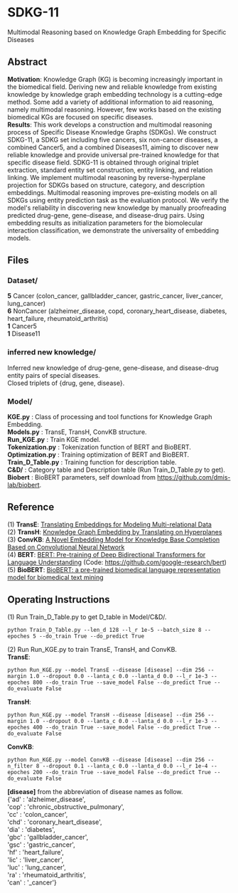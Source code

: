 # SDKG-11
Multimodal Reasoning based on Knowledge Graph Embedding for Specific Diseases

## Abstract
**Motivation**: Knowledge Graph (KG) is becoming increasingly important in the biomedical field. Deriving new and reliable knowledge from existing knowledge by knowledge graph embedding technology is a cutting-edge method. Some add a variety of additional information to aid reasoning, namely multimodal reasoning. However, few works based on the existing biomedical KGs are focused on specific diseases.    
**Results**: This work develops a construction and multimodal reasoning process of Specific Disease Knowledge Graphs (SDKGs). We construct SDKG-11, a SDKG set including five cancers, six non-cancer diseases, a combined Cancer5, and a combined Diseases11, aiming to discover new reliable knowledge and provide universal pre-trained knowledge for that specific disease field. SDKG-11 is obtained through original triplet extraction, standard entity set construction, entity linking, and relation linking. We implement multimodal reasoning by reverse-hyperplane projection for SDKGs based on structure, category, and description embeddings. Multimodal reasoning improves pre-existing models on all SDKGs using entity prediction task as the evaluation protocol. We verify the model's reliability in discovering new knowledge by manually proofreading predicted drug-gene, gene-disease, and disease-drug pairs. Using embedding results as initialization parameters for the biomolecular interaction classification, we demonstrate the universality of embedding models.   

## Files
### Dataset/ 
**5** Cancer (colon_cancer, gallbladder_cancer, gastric_cancer, liver_cancer, lung_cancer)    
**6** NonCancer (alzheimer_disease, copd, coronary_heart_disease, diabetes, heart_failure, rheumatoid_arthritis)    
**1** Cancer5  
**1** Disease11  

### inferred new knowledge/  
Inferred new knowledge of drug-gene, gene-disease, and disease-drug entity pairs of special diseases.   
Closed triplets of {drug, gene, disease}.   

### Model/ 
**KGE.py** : Class of processing and tool functions for Knowledge Graph Embedding.  
**Models.py** : TransE, TransH, ConvKB structure.  
**Run_KGE.py** : Train KGE model.  
**Tokenization.py** : Tokenization function of BERT and BioBERT.  
**Optimization.py** : Training optimization of BERT and BioBERT.  
**Train_D_Table.py** : Training function for description table.   
**C&D/** : Category table and Description table (Run Train_D_Table.py to get).     
**Biobert** : BioBERT parameters, self download from https://github.com/dmis-lab/biobert.    

## Reference
(1) **TransE**: [Translating Embeddings for Modeling Multi-relational Data](https://www.cs.sjtu.edu.cn/~li-fang/deeplearning-for-modeling-multi-relational-data.pdf)   
(2) **TransH**: [Knowledge Graph Embedding by Translating on Hyperplanes](http://citeseerx.ist.psu.edu/viewdoc/download?doi=10.1.1.486.2800&rep=rep1&type=pdf)   
(3) **ConvKB**: [A Novel Embedding Model for Knowledge Base Completion Based on Convolutional Neural Network](https://arxiv.org/pdf/1712.02121.pdf)   
(4) **BERT**: [BERT: Pre-training of Deep Bidirectional Transformers for Language Understanding](https://arxiv.org/pdf/1810.04805.pdf) (Code: https://github.com/google-research/bert)    
(5) **BioBERT**: [BioBERT: a pre-trained biomedical language representation model for biomedical text mining](https://arxiv.org/pdf/1901.08746v2.pdf)

## Operating Instructions
(1) Run Train_D_Table.py to get D_table in Model/C&D/.   
```
python Train_D_Table.py --len_d 128 --l_r 1e-5 --batch_size 8 --epoches 5 --do_train True --do_predict True  
```

(2) Run Run_KGE.py to train TransE, TransH, and ConvKB.  
**TransE**:   
```
python Run_KGE.py --model TransE --disease [disease] --dim 256 --margin 1.0 --dropout 0.0 --lanta_c 0.0 --lanta_d 0.0 --l_r 1e-3 --epoches 800 --do_train True --save_model False --do_predict True --do_evaluate False
```
**TransH**:  
```
python Run_KGE.py --model TransH --disease [disease] --dim 256 --margin 1.0 --dropout 0.0 --lanta_c 0.0 --lanta_d 0.0 --l_r 1e-3 --epoches 400 --do_train True --save_model False --do_predict True --do_evaluate False   
```
**ConvKB**:  
```
python Run_KGE.py --model ConvKB --disease [disease] --dim 256 --n_filter 8 --dropout 0.1 --lanta_c 0.0 --lanta_d 0.0 --l_r 1e-4 --epoches 200 --do_train True --save_model False --do_predict True --do_evaluate False   
```

**[disease]** from the abbreviation of disease names as follow.   
{'ad'  : 'alzheimer_disease',  
 'cop' : 'chronic_obstructive_pulmonary',  
 'cc'  : 'colon_cancer',  
 'chd' : 'coronary_heart_disease',  
 'dia' : 'diabetes',  
 'gbc' : 'gallbladder_cancer',  
 'gsc' : 'gastric_cancer',  
 'hf'  : 'heart_failure',  
 'lic' : 'liver_cancer',  
 'luc' : 'lung_cancer',  
 'ra'  : 'rheumatoid_arthritis',  
 'can' : '_cancer'}   
